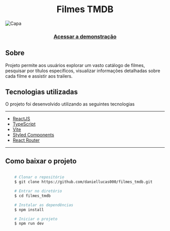 <h1 align="center">Filmes TMDB</h1>

![Capa](https://github.com/daniellucas000/ignite-timer/assets/89029213/e5c3c124-67ea-4f16-a1bc-6a4579e2b6fd)

<h3 align="center">
    <a href="https://filmes-tmdb-five.vercel.app/">Acessar a demonstração</a>
<h3 >

<h2>Sobre</h2>
<p align="left">Projeto permite aos usuários explorar um vasto catálogo de filmes, pesquisar por títulos específicos, visualizar informações detalhadas sobre cada filme e assistir aos trailers.</p>

<h2>Tecnologias utilizadas</h2>

<p>O projeto foi desenvolvido utilizando as seguintes tecnologias<p/>

---

- [ReactJS](https://reactjs.org)
- [TypeScript](https://www.typescriptlang.org/)
- [Vite](https://vitejs.dev/)
- [Styled Components](https://styled-components.com/docs)
- [React Router](https://reactrouter.com/en/v6.3.0/getting-started/overview)

---

<h2>Como baixar o projeto</h2>

```bash

    # Clonar o repositório
    $ git clone https://github.com/daniellucas000/filmes_tmdb.git

    # Entrar no diretório
    $ cd filmes_tmdb

    # Instalar as dependências
    $ npm install

    # Iniciar o projeto
    $ npm run dev
```

